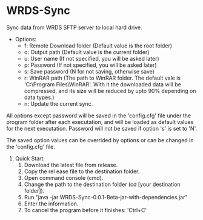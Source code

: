 # WRDS-Sync
Sync data from WRDS SFTP server to local hard drive.

* Options:
	* f: Remote Download folder (Default value is the root folder)
	* o: Output path (Default value is the current folder)
	* u: User name (If not specified, you will be asked later)
	* p: Password (If not specified, you will be asked later)
	* s: Save password (N for not saving, otherwise save)
	* r: WinRAR path (The path to WinRAR folder. The default vale is 'C:\\Program Files\\WinRAR'. With it the downloaded data will be compressed, and its size will be reduced by upto 90% depending on data types.)
 	* n: Update the current sync.
 	
 	
All options except password will be saved in the 'config.cfg' file under the program folder after each executation, and will be loaded as default values for the next executation. Password will not be saved if option 's' is set to 'N'. 

The saved option values can be overrided by options or can be changed in the 'config.cfg' file. 

 


1. Quick Start:
	1. Download the latest file from release.
 	1. Copy the rel	ease file to the destination folder.
 	1. Open command console (cmd).
 	1. Change the path to the destination folder (cd [your destination folder]).
 	1. Run "java -jar WRDS-Sync-0.0.1-Beta-jar-with-dependencies.jar"
 	1. Enter the information. 
 	1. To cancel the program before it finishes: 'Ctrl+C'
 	

 	